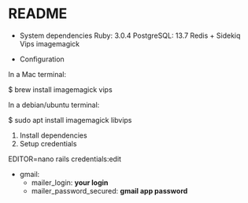 # README

* System dependencies
Ruby: 3.0.4
PostgreSQL: 13.7
Redis + Sidekiq
Vips imagemagick

* Configuration

In a Mac terminal:

  $ brew install imagemagick vips
  
In a debian/ubuntu terminal:

  $ sudo apt install imagemagick libvips

1. Install dependencies
2. Setup credentials

EDITOR=nano rails credentials:edit

- gmail:
    - mailer_login:  **your login**
    - mailer_password_secured: **gmail app password**

